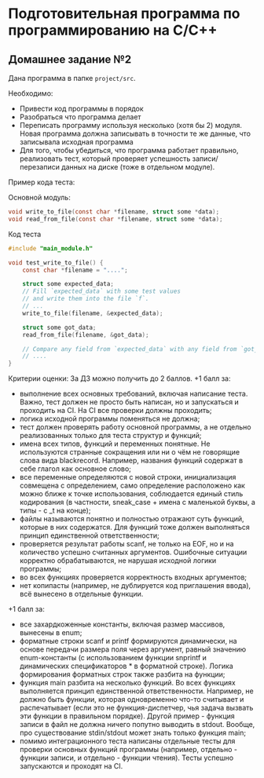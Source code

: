 # Подготовительная программа по программированию на С/С++

## Домашнее задание №2

Дана программа в папке `project/src`.

Необходимо:
* Привести код программы в порядок
* Разобраться что программа делает
* Переписать программу используя несколько (хотя бы 2) модуля. Новая программа должна записывать в точности
	те же данные, что записывала исходная программа
* Для того, чтобы убедиться, что программа работает правильно, реализовать тест, который проверяет
успешность записи/перезаписи данных на диске (тоже в отдельном модуле).

Пример кода теста:

Основной модуль:
```c
void write_to_file(const char *filename, struct some *data);
void read_from_file(const char *filename, struct some *data);
```

Код теста
```c
#include "main_module.h"

void test_write_to_file() {
	const char *filename = "....";

	struct some expected_data;
	// Fill `expected_data` with some test values
	// and write them into the file `f`.
	// ...
	write_to_file(filename, &expected_data);

	struct some got_data;
	read_from_file(filename, &got_data);

	// Compare any field from `expected_data` with any field from `got_data`
	// ....
}
```

Критерии оценки:
За ДЗ можно получить до 2 баллов.
+1 балл за:
- выполнение всех основных требований, включая написание теста. Важно, тест должен не просто быть написан, но и запускаться и проходить на CI. На CI все проверки должны проходить;
- логика исходной программы поменяться не должна;
- тест должен проверять работу основной программы, а не отдельно реализованных только для теста структур и функций;
- имена всех типов, функций и переменных понятные. Не используются странные сокращения или ни о чём не говорящие слова вида blackrecord. Например, названия функций содержат в себе глагол как основное слово;
- все переменные определяются с новой строки, инициализация совмещена с определением, само определение расположено как можно ближе к точке использования, соблюдается единый стиль кодирования (в частности, sneak_case + имена с маленькой буквы, а типы - с _t на конце);
- файлы называются понятно и полностью отражают суть функций, которые в них содержатся. Для функций тоже должен выполняться принцип единственной ответственности;
- проверяется результат работы scanf, не только на EOF, но и на количество успешно считанных аргументов. Ошибочные ситуации корректно обрабатываются, не нарушая исходной логики программы;
- во всех функциях проверяется корректность входных аргументов;
- нет копипасты (например, не дублируется код приглашения ввода), всё вынесено в отдельные функции.

+1 балл за:
- все захардкоженные константы, включая размер массивов, вынесены в enum;
- форматные строки scanf и printf формируются динамически, на основе передачи размера поля через аргумент, равный значению enum-константы (с использованием функции snprintf и динамических спецификаторов * в форматной строке). Логика формирования форматных строк также разбита на функции;
- функция main разбита на несколько функций. Во всех функциях выполняется принцип единственной ответственности. Например, не должно быть функции, которая одновременно что-то считывает и распечатывает (если это не функция-диспетчер, чья задача вызвать эти функции в правильном порядке). Другой пример - функция записи в файл не должна ничего попутно выводить в stdout. Вообще, про существование stdin/stdout может знать только функция main;
- помимо интеграционного теста написаны отдельные тесты для проверки основных функций программы (например, отдельно - функции записи, и отдельно - функции чтения). Тесты успешно запускаются и проходят на CI.

